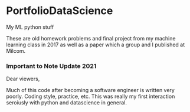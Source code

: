 # PortfolioDataScience
My ML python stuff


These are old homework problems and final project from my machine learning class in 2017 as well as a paper which a group and I published at Milcom.


### Important to Note Update 2021

Dear viewers,

Much of this code after becoming a software engineer is written very poorly. Coding style, practice, etc. This was really my first interaction seroiusly with python and datascience in general.
